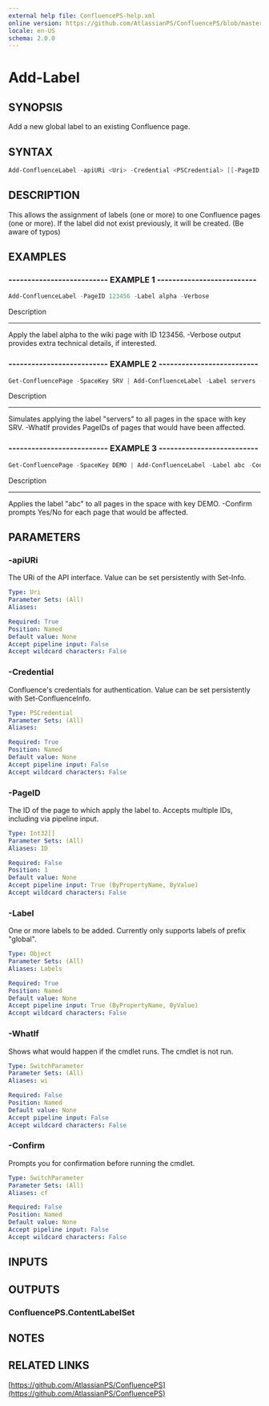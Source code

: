 ```yaml
---
external help file: ConfluencePS-help.xml
online version: https://github.com/AtlassianPS/ConfluencePS/blob/master/docs/en-US/Add-Label.md
locale: en-US
schema: 2.0.0
---
```

# Add-Label

## SYNOPSIS
Add a new global label to an existing Confluence page.

## SYNTAX

```powershell
Add-ConfluenceLabel -apiURi <Uri> -Credential <PSCredential> [[-PageID] <Int32[]>] -Label <Object> [-WhatIf] [-Confirm]
```

## DESCRIPTION
This allows the assignment of labels (one or more) to one Confluence pages (one or more).
If the label did not exist previously, it will be created. (Be aware of typos)

## EXAMPLES

### -------------------------- EXAMPLE 1 --------------------------
```powershell
Add-ConfluenceLabel -PageID 123456 -Label alpha -Verbose
```

Description

-----------

Apply the label alpha to the wiki page with ID 123456.
-Verbose output provides extra technical details, if interested.

### -------------------------- EXAMPLE 2 --------------------------

```powershell
Get-ConfluencePage -SpaceKey SRV | Add-ConfluenceLabel -Label servers -WhatIf
```

Description

-----------

Simulates applying the label "servers" to all pages in the space with key SRV.
-WhatIf provides PageIDs of pages that would have been affected.

### -------------------------- EXAMPLE 3 --------------------------

```powershell
Get-ConfluencePage -SpaceKey DEMO | Add-ConfluenceLabel -Label abc -Confirm
```

Description

-----------

Applies the label "abc" to all pages in the space with key DEMO.
-Confirm prompts Yes/No for each page that would be affected.

## PARAMETERS

### -apiURi
The URi of the API interface.
Value can be set persistently with Set-Info.

```yaml
Type: Uri
Parameter Sets: (All)
Aliases:

Required: True
Position: Named
Default value: None
Accept pipeline input: False
Accept wildcard characters: False
```

### -Credential
Confluence's credentials for authentication.
Value can be set persistently with Set-ConfluenceInfo.

```yaml
Type: PSCredential
Parameter Sets: (All)
Aliases:

Required: True
Position: Named
Default value: None
Accept pipeline input: False
Accept wildcard characters: False
```

### -PageID
The ID of the page to which apply the label to.
Accepts multiple IDs, including via pipeline input.

```yaml
Type: Int32[]
Parameter Sets: (All)
Aliases: ID

Required: False
Position: 1
Default value: None
Accept pipeline input: True (ByPropertyName, ByValue)
Accept wildcard characters: False
```

### -Label
One or more labels to be added.
Currently only supports labels of prefix "global".

```yaml
Type: Object
Parameter Sets: (All)
Aliases: Labels

Required: True
Position: Named
Default value: None
Accept pipeline input: True (ByPropertyName, ByValue)
Accept wildcard characters: False
```

### -WhatIf
Shows what would happen if the cmdlet runs.
The cmdlet is not run.

```yaml
Type: SwitchParameter
Parameter Sets: (All)
Aliases: wi

Required: False
Position: Named
Default value: None
Accept pipeline input: False
Accept wildcard characters: False
```

### -Confirm
Prompts you for confirmation before running the cmdlet.

```yaml
Type: SwitchParameter
Parameter Sets: (All)
Aliases: cf

Required: False
Position: Named
Default value: None
Accept pipeline input: False
Accept wildcard characters: False
```

## INPUTS

## OUTPUTS

### ConfluencePS.ContentLabelSet

## NOTES

## RELATED LINKS

[https://github.com/AtlassianPS/ConfluencePS](https://github.com/AtlassianPS/ConfluencePS)
